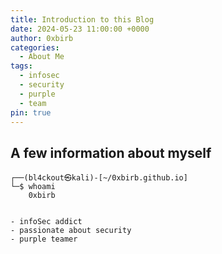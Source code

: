 ```yaml
---
title: Introduction to this Blog
date: 2024-05-23 11:00:00 +0000
author: 0xbirb
categories:
  - About Me
tags:
  - infosec
  - security
  - purple
  - team
pin: true
---
```


## A few information about myself


```
┌──(bl4ckout㉿kali)-[~/0xbirb.github.io]
└─$ whoami                                                                          
    0xbirb


- infoSec addict
- passionate about security
- purple teamer
```
